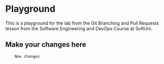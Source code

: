 # Playground
This is a playground for the lab from the Git Branching and Pull Requests lesson from the Software Engineering and DevOps Course at SoftUni.

## Make your changes here

		New changes
